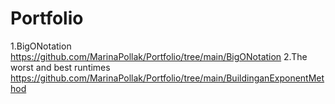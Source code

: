 # Portfolio

1.BigONotation
  https://github.com/MarinaPollak/Portfolio/tree/main/BigONotation
2.The worst and best runtimes
  https://github.com/MarinaPollak/Portfolio/tree/main/BuildinganExponentMethod
